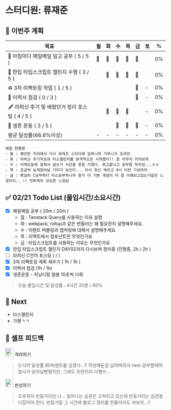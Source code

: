 # 스터디원: 류재준

## 🚀 이번주 계획

| 목표                            | 월   | 화   | 수   | 목   | 금   | 토   | %   |
| ------------------------------- | --- | --- | --- | --- | --- | --- | --- |
| 📰 아침마다 매일메일 읽고 공부 ( 5 / 5 ) |🌠|🌠|🌠|🌠|🌠|| 0% |
| 📌 한입 타입스크립트 챌린지 수행 ( 3 / 5 ) ||🌠|🌠|🌠|🌠|| 0% |
| ♻️ 3차 리팩토링 작업 ( 1 / 5 ) |||||🌠|-| 0%  |
| 🔧 이력서 점검 ( 0 / 3 ) |||||🌠|-| 0%  |
| 🖋️ 라피신 후기 및 배웠던거 정리 포스팅 ( 4 / 5 ) ||🌠|🌠|🌠||-| 0%  |
| 💪 생존 운동 ( 3 / 5 )               |||🌠|🌠|🌠|-| 0% |
| 평균 달성률(66.6%이상)      |-|-|-|-|-|-|  0% |


```text
매일 한줄평
- 월 : 평안한 자리에서 다시 와쳐즈 스터디에 임하니까 기부니가 죠쿠만
- 화 : 라피신 후기작성과 타스챌린지를 본격적으로 시작했다!! 잘 마무리 지어보쟈
- 수 : 어제오늘에 걸쳐서 글쓰기 시간을 종일 가졌다. 회고끝나고 공부좀 하자잉...ㅎㅎ
- 목 : 조금씩 늦게일어날 기미가 보인다... 다시 정신 체리고 9시 이전 기상하자
- 금 : 확실히 C공부하다 타스공부하니까 뭔가 더 기본 개념이 더 잘 이해되고있는거같은 느낌이다...!! 전투력이 상승한 느낌임
```

## ✅ 02/21 Todo List (몰입시간/소요시간) 
- [x] 매일메일 공부 ( 20m / 20m )
  - 월 : Tanstack Query를 사용하는 이유 설명
  - 화 : webpack, rollup과 같은 번들러는 왜 필요한지 설명해주세요.
  - 수 : 이벤트 버블링과 캡쳐링에 대해서 설명해주세요.
  - 목 : 리액트에서 컴포넌트란 무엇인가요
  - 금 : 타입스크립트를 사용하는 이유는 무엇인가요
- [x] 한입 타입스크립트 챌린지 DAY02까지 다시보며 정리중 (진행중, 2h / 2h )
- [ ] 라피신 C언어 포스팅 (  /  )  
- [x] 3차 리팩토링 계획 세우기 ( 1h / 1h )
- [x] 이력서 점검 (1h / 1h)
- [x] 생존운동 - 치닝디핑 철봉 10초씩 다회
> 오늘 몰입시간 및 달성률 : 4시간 20분 / 80%

## 🌱 Next
- 타스챌린지
- 가평ㄱㄱ

## 🎉 셀프 피드백

<img src="https://raw.githubusercontent.com/Tarikul-Islam-Anik/Animated-Fluent-Emojis/master/Emojis/Smilies/Hugging%20Face.png" alt="Hugging Face" width="25" height="25"> 격려하기</img>

> 드디어 달성률 80퍼센트를 넘겼다...!! 작성해둔걸 날려버려서 next 공부할때의 참사가 일어날뻔했지만, 그래도 초반이라 다행쓰...

<img src="https://raw.githubusercontent.com/Tarikul-Islam-Anik/Animated-Fluent-Emojis/master/Emojis/Smilies/Face%20with%20Monocle.png" alt="Face with Monocle" width="25" height="25"> 반성하기</img>

> 오후까지 빈둥거리던 나... 일어나는 습관은 고쳐지고 있는데 빈둥거리는 습관을 다잡아야 한다. 빈둥거릴 그 시간에 블로그 정리를 한줄이라도 써보자...!!
